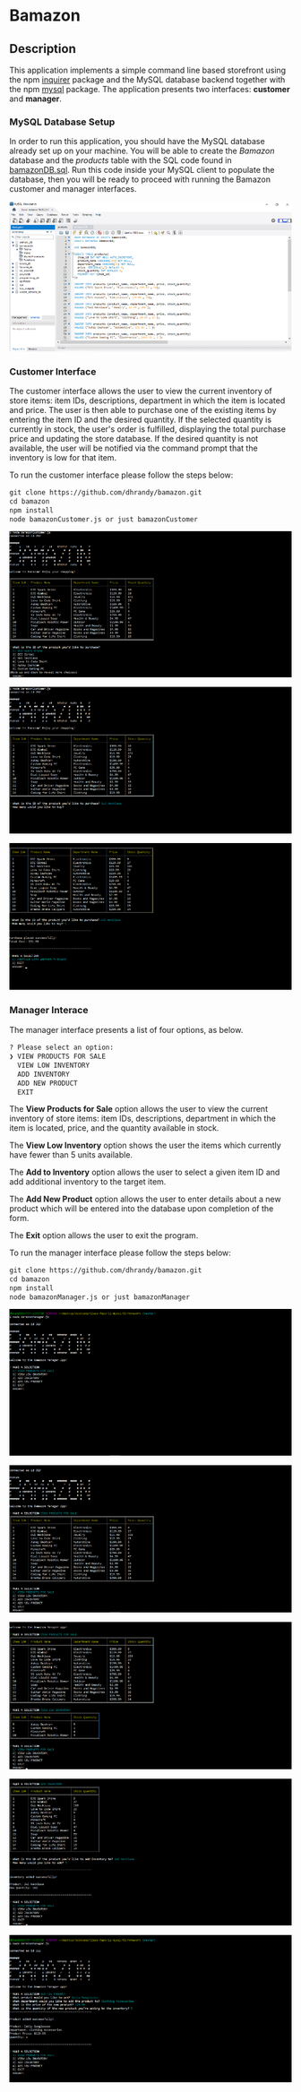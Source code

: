 # Bamazon

## Description

This application implements a simple command line based storefront using the npm [inquirer](https://www.npmjs.com/package/inquirer) package and the MySQL database backend together with the npm [mysql](https://www.npmjs.com/package/mysql) package. The application presents two interfaces: **customer** and **manager**.

### MySQL Database Setup

In order to run this application, you should have the MySQL database already set up on your machine.  You will be able to create the *Bamazon* database and the *products* table with the SQL code found in [bamazonDB.sql](bamazonDB.sql). Run this code inside your MySQL client to populate the database, then you will be ready to proceed with running the Bamazon customer and manager interfaces.

![](screenshots/mysql/mysql.png)

### Customer Interface

The customer interface allows the user to view the current inventory of store items: item IDs, descriptions, department in which the item is located and price. The user is then able to purchase one of the existing items by entering the item ID and the desired quantity. If the selected quantity is currently in stock, the user's order is fulfilled, displaying the total purchase price and updating the store database. If the desired quantity is not available, the user will be notified via the command prompt that the inventory is low for that item.

To run the customer interface please follow the steps below:

	git clone https://github.com/dhrandy/bamazon.git
	cd bamazon
	npm install
	node bamazonCustomer.js or just bamazonCustomer

![](screenshots/customer/customer-start.png)

![](screenshots/customer/customer-select.png)

![](screenshots/customer/customer-complete.png)



### Manager Interace

The manager interface presents a list of four options, as below. 

	? Please select an option: 
	❯ VIEW PRODUCTS FOR SALE 
	  VIEW LOW INVENTORY
	  ADD INVENTORY
	  ADD NEW PRODUCT
	  EXIT
	  
The **View Products for Sale** option allows the user to view the current inventory of store items: item IDs, descriptions, department in which the item is located, price, and the quantity available in stock. 

The **View Low Inventory** option shows the user the items which currently have fewer than 5 units available.

The **Add to Inventory** option allows the user to select a given item ID and add additional inventory to the target item.

The **Add New Product** option allows the user to enter details about a new product which will be entered into the database upon completion of the form.

The **Exit** option allows the user to exit the program.

To run the manager interface please follow the steps below:

	git clone https://github.com/dhrandy/bamazon.git
	cd bamazon
	npm install
	node bamazonManager.js or just bamazonManager

![](screenshots/manager/manager-start.png)

![](screenshots/manager/manager-1.png)

![](screenshots/manager/manager-2.png)

![](screenshots/manager/manager-3.png)

![](screenshots/manager/manager-4.png)